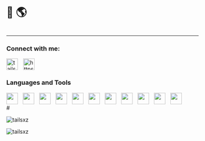# 👏 🌎
<img src="">

---

<h3 align="left">Connect with me:</h3>
<p align="left">
<a href="https://twitter.com/tailsdevin" target="blank"><img align="center" style="padding-right: 10px;" src="https://raw.githubusercontent.com/rahuldkjain/github-profile-readme-generator/master/src/images/icons/Social/twitter.svg" alt="tailsdevin" height="30" width="30px" /></a>
<a href="https://www.linkedin.com/in/ptai/" target="blank"><img align="center" style="padding-right: 10px;" src="https://raw.githubusercontent.com/rahuldkjain/github-profile-readme-generator/master/src/images/icons/Social/linked-in-alt.svg" alt="https://www.linkedin.com/in/ptai/" height="30" width="30" /></a>
</p>

### Languages and Tools

<img align="left" width="30px" height="30px" style="padding-right: 10px;" src="https://cdn.jsdelivr.net/gh/devicons/devicon/icons/javascript/javascript-original.svg" />
<img align="left" width="30px" height="30px" style="padding-right: 10px;" src="https://cdn.jsdelivr.net/gh/devicons/devicon/icons/react/react-original.svg" />
<img align="left" width="30px" height="30px" style="padding-right: 10px;" src="https://cdn.jsdelivr.net/gh/devicons/devicon/icons/nodejs/nodejs-original.svg" />
<img align="left" width="30px" height="30px" style="padding-right: 10px;" src="https://cdn.jsdelivr.net/gh/devicons/devicon/icons/css3/css3-original.svg" />
<img align="left" width="30px" height="30px" style="padding-right: 10px;" src="https://cdn.jsdelivr.net/gh/devicons/devicon/icons/html5/html5-original.svg" />
<img align="left" width="30px" height="30px" style="padding-right: 10px;" src="https://cdn.jsdelivr.net/gh/devicons/devicon/icons/mongodb/mongodb-original.svg" />
<img align="left" width="30px" height="30px" style="padding-right: 10px;" src="https://cdn.jsdelivr.net/gh/devicons/devicon/icons/git/git-original.svg" />
<img align="left" width="30px" height="30px" style="padding-right: 10px;" src="https://cdn.jsdelivr.net/gh/devicons/devicon/icons/linux/linux-original.svg" />
<img align="left" width="30px" height="30px" style="padding-right: 10px;" src="https://cdn.jsdelivr.net/gh/devicons/devicon/icons/docker/docker-original-wordmark.svg" />
<img align="left" width="30px" height="30px" style="padding-right: 10px;" src="https://cdn.jsdelivr.net/gh/devicons/devicon/icons/babel/babel-original.svg" />
<img align="left" width="30px" height="30px" style="padding-right: 10px;" src="https://cdn.jsdelivr.net/gh/devicons/devicon/icons/webpack/webpack-original.svg" />
<br />
          
<p>  </p>
#

<p><img align="center" src="https://github-readme-stats.vercel.app/api/top-langs?username=tailsxz&show_icons=true&theme=synthwave&title_color=0a0c10&text_color=0a0c10&bg_color=85ebff&hide_border=true&cache_seconds=1800&locale=en&layout=compact" alt="tailsxz" />  </p>

<p><img align="center" src="https://github-readme-streak-stats.herokuapp.com/?user=tailsxz&theme=highcontrast" alt="tailsxz" />  </p>
